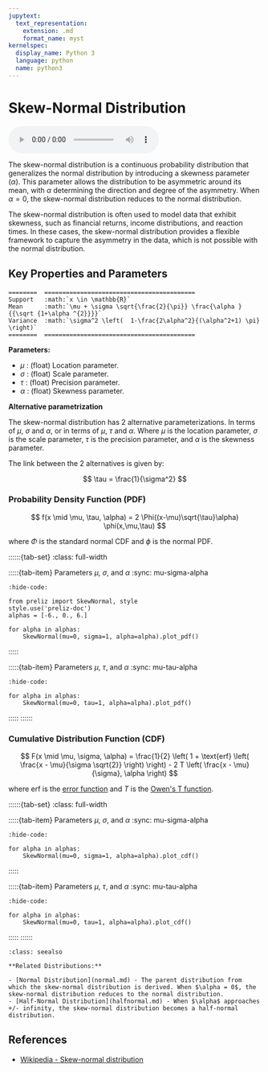 ```yaml
---
jupytext:
  text_representation:
    extension: .md
    format_name: myst
kernelspec:
  display_name: Python 3
  language: python
  name: python3
---
```

# Skew-Normal Distribution

<audio controls> <source src="../../_static/skewnormal.mp3" type="audio/mpeg"> This browser cannot play the pronunciation audio file for this distribution. </audio>

The skew-normal distribution is a continuous probability distribution that generalizes the normal distribution by introducing a skewness parameter ($\alpha$). This parameter allows the distribution to be asymmetric around its mean, with $\alpha$ determining the direction and degree of the asymmetry. When $\alpha = 0$, the skew-normal distribution reduces to the normal distribution.

The skew-normal distribution is often used to model data that exhibit skewness, such as financial returns, income distributions, and reaction times. In these cases, the skew-normal distribution provides a flexible framework to capture the asymmetry in the data, which is not possible with the normal distribution.

## Key Properties and Parameters

```{eval-rst}
========  ==========================================
Support   :math:`x \in \mathbb{R}`
Mean      :math:`\mu + \sigma \sqrt{\frac{2}{\pi}} \frac{\alpha }{{\sqrt {1+\alpha ^{2}}}}`
Variance  :math:`\sigma^2 \left(  1-\frac{2\alpha^2}{(\alpha^2+1) \pi} \right)`
========  ==========================================
```

**Parameters:**

- $\mu$ : (float) Location parameter.
- $\sigma$ : (float) Scale parameter.
- $\tau$ : (float) Precision parameter.
- $\alpha$ : (float) Skewness parameter.

**Alternative parametrization**

The skew-normal distribution has 2 alternative parameterizations. In terms of $\mu$, $\sigma$ and $\alpha$, or in terms of $\mu$, $\tau$ and $\alpha$. 
Where $\mu$ is the location parameter, $\sigma$ is the scale parameter, $\tau$ is the precision parameter, and $\alpha$ is the skewness parameter.

The link between the 2 alternatives is given by:

$$
\tau = \frac{1}{\sigma^2}
$$

### Probability Density Function (PDF)

$$
f(x \mid \mu, \tau, \alpha) = 2 \Phi((x-\mu)\sqrt{\tau}\alpha) \phi(x,\mu,\tau)
$$

where $\Phi$ is the standard normal CDF and $\phi$ is the normal PDF.

::::::{tab-set}
:class: full-width

:::::{tab-item} Parameters $\mu$, $\sigma$, and $\alpha$
:sync: mu-sigma-alpha
```{jupyter-execute}
:hide-code:

from preliz import SkewNormal, style
style.use('preliz-doc')
alphas = [-6., 0., 6.]

for alpha in alphas:
    SkewNormal(mu=0, sigma=1, alpha=alpha).plot_pdf()
```
:::::

:::::{tab-item} Parameters $\mu$, $\tau$, and $\alpha$
:sync: mu-tau-alpha

```{jupyter-execute}
:hide-code:

for alpha in alphas:
    SkewNormal(mu=0, tau=1, alpha=alpha).plot_pdf()
```
:::::
::::::

### Cumulative Distribution Function (CDF)

$$
F(x \mid \mu, \sigma, \alpha) = \frac{1}{2} \left( 1 + \text{erf} \left( \frac{x - \mu}{\sigma \sqrt{2}} \right) \right) - 2 T \left( \frac{x - \mu}{\sigma}, \alpha \right)
$$

where $\text{erf}$ is the [error function](https://en.wikipedia.org/wiki/Error_function) and $T$ is the [Owen's T function](https://en.wikipedia.org/wiki/Owen%27s_T_function).

::::::{tab-set}
:class: full-width

:::::{tab-item} Parameters $\mu$, $\sigma$, and $\alpha$
:sync: mu-sigma-alpha
```{jupyter-execute}
:hide-code:

for alpha in alphas:
    SkewNormal(mu=0, sigma=1, alpha=alpha).plot_cdf()
```
:::::

:::::{tab-item} Parameters $\mu$, $\tau$, and $\alpha$
:sync: mu-tau-alpha

```{jupyter-execute}
:hide-code:

for alpha in alphas:
    SkewNormal(mu=0, tau=1, alpha=alpha).plot_cdf()
```
:::::
::::::

```{seealso}
:class: seealso

**Related Distributions:**

- [Normal Distribution](normal.md) - The parent distribution from which the skew-normal distribution is derived. When $\alpha = 0$, the skew-normal distribution reduces to the normal distribution.
- [Half-Normal Distribution](halfnormal.md) - When $\alpha$ approaches +/- infinity, the skew-normal distribution becomes a half-normal distribution.
```

## References

- [Wikipedia - Skew-normal distribution](https://en.wikipedia.org/wiki/Skew_normal_distribution)